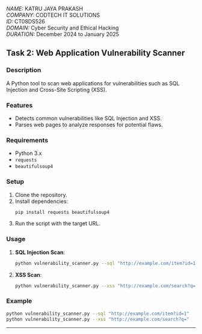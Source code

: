 *NAME:* KATRU JAYA PRAKASH  
*COMPANY:* CODTECH IT SOLUTIONS  
*ID:* CT08DS526  
*DOMAIN:* Cyber Security and Ethical Hacking  
*DURATION:* December 2024 to January 2025  
## **Task 2: Web Application Vulnerability Scanner**

### **Description**
A Python tool to scan web applications for vulnerabilities such as SQL Injection and Cross-Site Scripting (XSS).

### **Features**
- Detects common vulnerabilities like SQL Injection and XSS.
- Parses web pages to analyze responses for potential flaws.

### **Requirements**
- Python 3.x
- `requests`
- `beautifulsoup4`

### **Setup**
1. Clone the repository.
2. Install dependencies:
   ```bash
   pip install requests beautifulsoup4
   ```
3. Run the script with the target URL.

### **Usage**
1. **SQL Injection Scan**:
   ```bash
   python vulnerability_scanner.py --sql "http://example.com/item?id=1"
   ```
2. **XSS Scan**:
   ```bash
   python vulnerability_scanner.py --xss "http://example.com/search?q="
   ```

### **Example**
```bash
python vulnerability_scanner.py --sql "http://example.com/item?id=1"
python vulnerability_scanner.py --xss "http://example.com/search?q="
```

---
